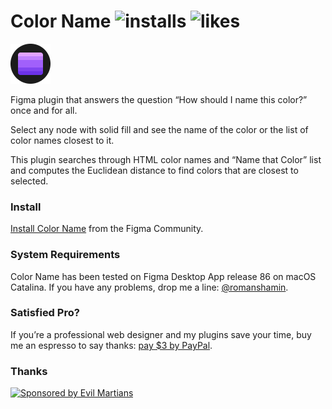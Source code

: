 # Color Name ![installs](https://img.shields.io/endpoint?url=https://yuanqing.github.io/figma-plugins-stats/plugin/880101729425135325/installs.json) ![likes](https://img.shields.io/endpoint?url=https://yuanqing.github.io/figma-plugins-stats/plugin/880101729425135325/likes.json)

<img width="64" height="64" src="images/icon.png" title="Color Name Icon">

Figma plugin that answers the question “How should I name this color?” once and for all.

Select any node with solid fill and see the name of the color or the list of color names closest to it.

This plugin searches through HTML color names and “Name that Color” list and computes the Euclidean distance to find colors that are closest to selected.

### Install

[Install Color Name] from the Figma Community.

[install color name]: https://www.figma.com/community/plugin/880101729425135325/Color-Name

### System Requirements

Color Name has been tested on Figma Desktop App release 86 on macOS Catalina. If you have any problems, drop me a line: [@romanshamin].

[@romanshamin]: https://twitter.com/romanshamin

### Satisfied Pro?

If you’re a professional web designer and my plugins save your time, buy me an espresso to say thanks: [pay $3 by PayPal].

[pay $3 by paypal]: https://www.paypal.me/romanshamin/3

### Thanks

<a href="https://evilmartians.com/?utm_source=figma-plugin-color-name">
<img src="https://evilmartians.com/badges/sponsored-by-evil-martians.svg" alt="Sponsored by Evil Martians" width="236" height="54"></a>
